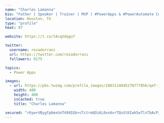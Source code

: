```yaml
---
name: "Charles Lamanna"
bio: "Father | Speaker | Trainer | MVP | #PowerApps & #PowerAutomate Community Super User | YouTuber Right-pointing triangle http://youtube.com/c/rezadorrani | Learn - Share - Clockwise rightwards and leftwards open circle arrows"
location: Houston, TX
type: "profile"
heat: 97

website: https://t.co/tAcqSdqguf

twitter:
  username: rezadorrani
  url: https://twitter.com/rezadorrani
  followers: 9175

topics:
  - Power Apps

images:
  - url: https://pbs.twimg.com/profile_images/1063114045270777856/qeT-jpWr_400x400.jpg
    width: 400
    height: 400
    isCached: true
    title: "Charles Lamanna"

secured: "r6yw+VBygfp6mxUnT499IGb+cTctrmQOi6L0xn6vrTQsXtKIwk5wTlnTbAcPJ01fV9r/MA/HUgR5i2kxhsf9IdN5nPlnu5NAOC7vXE3BXK4f6fFTbSVhcRscGNk1XOjkMPGDfTx2I9mSfqg3veNT32i4BJfZMT60gndX11/wgSwKYsSTaXYXbOOhWuemb3vQeOh7izGYA7+W7+uc5uOc/x/EiYc3hTuskcBenvcQg3EqpLBeg1NQr8RmuIkoKwfkGqJt9SdhvaSVH338fvb8EfuA7ZvpdEExcvuDYojBYPksomKMAQ7vm2FC63JBQE1xKezLKczOhBvhO4VS1MifEQAc92cNkW6gZ4MZ5MRvTp5JugxE4O0K512Z1YF0SYE6R6zd9WeSPOOxVxA3h88FvhzgKEbd58LLYCqU0vyeI/Y=;xb8B8xRd3yjn2ZUmgIImCg=="
---
```


